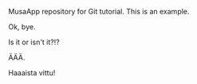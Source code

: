 MusaApp repository for Git tutorial.
This is an example.

Ok, bye.

Is it or isn't it?!?

ÄÄÄ.

Haaaista vittu!